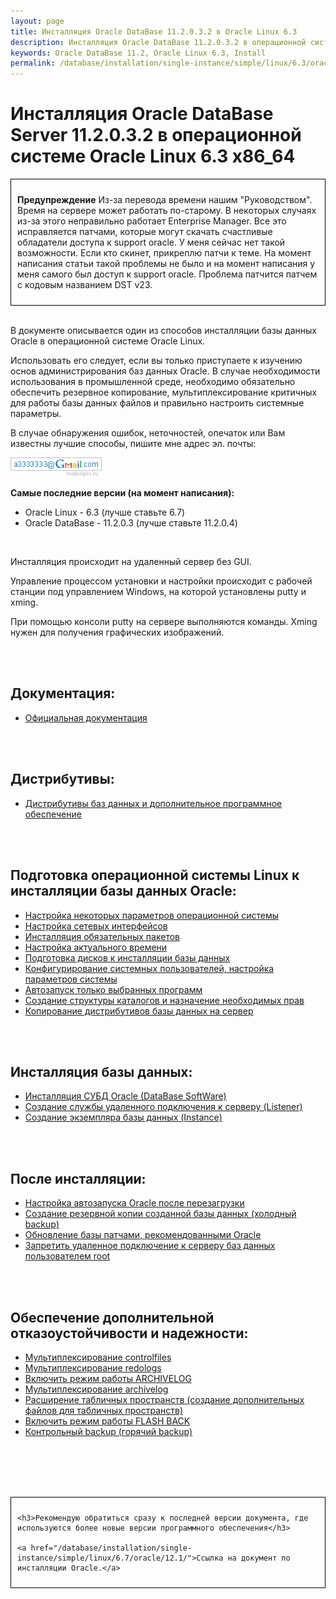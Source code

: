 ```yaml
---
layout: page
title: Инсталляция Oracle DataBase 11.2.0.3.2 в Oracle Linux 6.3
description: Инсталляция Oracle DataBase 11.2.0.3.2 в операционной системе Oracle Linux 6.3
keywords: Oracle DataBase 11.2, Oracle Linux 6.3, Install
permalink: /database/installation/single-instance/simple/linux/6.3/oracle/11.2/
---
```


# Инсталляция Oracle DataBase Server 11.2.0.3.2 в операционной системе Oracle Linux 6.3 x86_64

<div style="padding:10px; border:thin solid black;">

<strong>Предупреждение</strong> Из-за перевода времени нашим "Руководством". Время на сервере может работать по-старому. В некоторых случаях из-за этого неправильно работает Enterprise Manager. Все это исправляется патчами, которые могут скачать счастливые обладатели доступа к support oracle. У меня сейчас нет такой возможности. Если кто скинет, прикреплю патчи к теме. На момент написания статьи такой проблемы не было и на момент написания у меня самого был доступ к support oracle. Проблема патчится патчем с кодовым названием DST v23.

</div>

<br/>

В документе описывается один из способов инсталляции базы данных Oracle в операционной системе Oracle Linux.

Использовать его следует, если вы только приступаете к изучению основ администрирования баз данных Oracle. В случае необходимости использования в промышленной среде, необходимо обязательно обеспечить резервное копирование, мультиплексирование критичных для работы базы данных файлов и правильно настроить системные параметры.

В случае обнаружения ошибок, неточностей, опечаток или Вам известны лучшие способы, пишите мне адрес эл. почты:

<div>
	<img src="/img/a3333333mail.gif" alt="Marley" border="0">
</div>

<strong>Самые последние версии (на момент написания):</strong>

<ul>
	<li>Oracle Linux - 6.3 (лучше ставьте 6.7)</li>
	<li>Oracle DataBase - 11.2.0.3 (лучше ставьте 11.2.0.4)</li>
</ul>

<br/>

Инсталляция происходит на удаленный сервер без GUI.

Управление процессом установки и настройки происходит с рабочей станции под управлением Windows, на которой установлены putty и xming.

При помощью консоли putty на сервере выполняются команды. Xming нужен для получения графических изображений.

<br/><br/>

<h2>Документация:</h2>

<ul>
	<li><a href="/database/installation/single-instance/simple/linux/6.3/oracle/11.2/docs/">Официальная документация</a><br/></li>
</ul>

<br/><br/>

<h2>Дистрибутивы:</h2>

<ul>
	<li><a href="/database/installation/single-instance/simple/linux/6.3/oracle/11.2/distrib/">Дистрибутивы баз данных и дополнительное программное обеспечение</a><br/></li>
</ul>

<br/><br/>

<h2>Подготовка операционной системы Linux к инсталляции базы данных Oracle:</h2>

<ul>
	<li><a href="/database/installation/single-instance/simple/linux/6.3/oracle/11.2/setup-os-parameters-before-we-start/">Настройка некоторых параметров операционной системы</a></li>
	<li><a href="/database/installation/single-instance/simple/linux/6.3/oracle/11.2/network-interface/">Настройка сетевых интерфейсов</a></li>
	<li><a href="/database/installation/single-instance/simple/linux/6.3/oracle/11.2/install-mandatory-packages/">Инсталляция обязательных пакетов</a></li>
	<li><a href="/database/installation/single-instance/simple/linux/6.3/oracle/11.2/setup-actual-time/">Настройка актуального времени</a></li>
	<li><a href="/database/installation/single-instance/simple/linux/6.3/oracle/11.2/prepare-hdd-to-install-oracle/">Подготовка дисков к инсталляции базы данных</a></li>
	<li><a href="/database/installation/single-instance/simple/linux/6.3/oracle/11.2/prepare-kernel-parameters-and-user-environments/">Конфигурирование системных пользователей, настройка параметров системы</a></li>
	<li><a href="/database/installation/single-instance/simple/linux/6.3/oracle/11.2/autostart-only-packages-what-needed/">Автозапуск только выбранных программ</a></li>
	<li><a href="/database/installation/single-instance/simple/linux/6.3/oracle/11.2/create-folder-structure-and-user-permissions/">Создание структуры каталогов и назначение необходимых прав</a></li>
	<li><a href="/database/installation/single-instance/simple/linux/6.3/oracle/11.2/copy-oracle-distrib-on-server/">Копирование дистрибутивов базы данных на сервер</a></li>
</ul>

<br/><br/>

<h2>Инсталляция базы данных:</h2>
<ul>
	<li><a href="/database/installation/single-instance/simple/linux/6.3/oracle/11.2/oracle-database-software-installation/">Инсталляция СУБД Oracle (DataBase SoftWare)</a></li>
	<li><a href="/database/installation/single-instance/simple/linux/6.3/oracle/11.2/oracle-listener-creation/">Создание службы удаленного подключения к серверу (Listener)</a></li>
	<li><a href="/database/installation/single-instance/simple/linux/6.3/oracle/11.2/oracle-instance-creation/">Создание экземпляра базы данных (Instance)</a></li>
</ul>

<br/><br/>

## После инсталляции:

<ul>
	<li><a href="/database/installation/single-instance/simple/linux/6.3/oracle/11.2/autorstart-oracle-after-restart/">Настройка автозапуска Oracle после перезагрузки</a></li>
	<li><a href="/database/installation/single-instance/simple/linux/6.3/oracle/11.2/oracle-cold-backup/">Создание резервной копии созданной базы данных (холодный backup)</a></li>
	<li><a href="/database/installation/single-instance/simple/linux/6.3/oracle/11.2/oracle-psu-update/">Обновление базы патчами, рекомендованными Oracle</a></li>
	<li><a href="/database/installation/single-instance/simple/linux/6.3/oracle/11.2/oracle-restrict-root-access/">Запретить удаленное подключение к серверу баз данных пользователем root</a></li>
</ul>

<br/><br/>

## Обеспечение дополнительной отказоустойчивости и надежности:

<ul>
	<li><a href="/database/installation/single-instance/simple/linux/6.3/oracle/11.2/oracle-multiplex-controlfiles/">Мультиплексирование controlfiles</a></li>
	<li><a href="/database/installation/single-instance/simple/linux/6.3/oracle/11.2/oracle-multiplex-redologs/">Мультиплексирование redologs</a></li>
	<li><a href="/database/installation/single-instance/simple/linux/6.3/oracle/11.2/enable-archivelog-mod/">Включить режим работы ARCHIVELOG</a></li>
	<li><a href="/database/installation/single-instance/simple/linux/6.3/oracle/11.2/oracle-multiplex-archivelogs/">Мультиплексирование archivelog</a></li>
	<li><a href="/database/installation/single-instance/simple/linux/6.3/oracle/11.2/oracle-additionals-datafiles/">Расширение табличных пространств (создание дополнительных файлов для табличных пространств)</a></li>
	<li><a href="/database/installation/single-instance/simple/linux/6.3/oracle/11.2/enable-flashback-mod/">Включить режим работы FLASH BACK</a></li>
	<li><a href="/database/installation/single-instance/simple/linux/6.3/oracle/11.2/oracle-final-hot-backup/">Контрольный backup (горячий backup)</a></li>
</ul>

<br/><br/>
<br/><br/>

<div style="padding:10px; border:thin solid black;">

    <h3>Рекомендую обратиться сразу к последней версии документа, где используются более новые версии программного обеспечения</h3>

    <a href="/database/installation/single-instance/simple/linux/6.7/oracle/12.1/">Ссылка на документ по инсталляции Oracle.</a>

</div>
